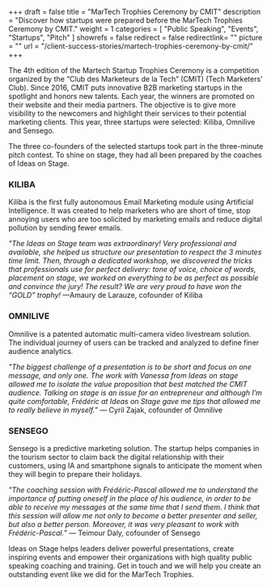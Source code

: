 +++
draft		= false
title		= "MarTech Trophies Ceremony by CMIT"
description	= "Discover how startups were prepared before the MarTech Trophies Ceremony by CMIT."
weight		= 1
categories	= [ "Public Speaking", "Events", "Startups", "Pitch" ]
showrefs	= false
redirect	= false
redirectlink= ""
picture		= ""
url		 	= "/client-success-stories/martech-trophies-ceremony-by-cmit/"
+++

The 4th edition of the Martech Startup Trophies Ceremony is a competition organized by the “Club des Marketeurs de la Tech” (CMIT) (Tech Marketers’ Club). Since 2016, CMIT puts innovative B2B marketing startups in the spotlight and honors new talents. Each year, the winners are promoted on their website and their media partners. The objective is to give more visibility to the newcomers and highlight their services to their potential marketing clients. This year, three startups were selected: Kiliba, Omnilive and Sensego.

The three co-founders of the selected startups took part in the three-minute pitch contest. To shine on stage, they had all been prepared by the coaches of Ideas on Stage.

### KILIBA
Kiliba is the first fully autonomous Email Marketing module using Artificial Intelligence. It was created to help marketers who are short of time, stop annoying users who are too solicited by marketing emails and reduce digital pollution by sending fewer emails.

*"The Ideas on Stage team was extraordinary! Very professional and available, she helped us structure our presentation to respect the 3 minutes time limit. Then, through a dedicated workshop, we discovered the tricks that professionals use for perfect delivery: tone of voice, choice of words, placement on stage, we worked on everything to be as perfect as possible and convince the jury! The result? We are very proud to have won the “GOLD” trophy!* —Amaury de Larauze, cofounder of Kiliba

### OMNILIVE
Omnilive is a patented automatic multi-camera video livestream solution. The individual journey of users can be tracked and analyzed to define finer audience analytics.

*"The biggest challenge of a presentation is to be short and focus on one message, and only one. The work with Vanessa from Ideas on stage allowed me to isolate the value proposition that best matched the CMIT audience. Talking on stage is an issue for an entrepreneur and although I’m quite comfortable, Frédéric at Ideas on Stage gave me tips that allowed me to really believe in myself.”* — Cyril Zajak, cofounder of Omnilive

### SENSEGO
Sensego is a predictive marketing solution. The startup helps companies in the tourism sector to claim back the digital relationship with their customers, using IA and smartphone signals to anticipate the moment when they will begin to prepare their holidays.

*"The coaching session with Frédéric-Pascal allowed me to understand the importance of putting oneself in the place of his audience, in order to be able to receive my messages at the same time that I send them. I think that this session will allow me not only to become a better presenter and seller, but also a better person. Moreover, it was very pleasant to work with Frédéric-Pascal.”* — Teimour Daly, cofounder of Sensego

Ideas on Stage helps leaders deliver powerful presentations, create inspiring events and empower their organizations with high quality public speaking coaching and training. Get in touch and we will help you create an outstanding event like we did for the MarTech Trophies.